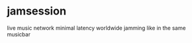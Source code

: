 jamsession
==========

live music network minimal latency worldwide jamming like in the same musicbar
